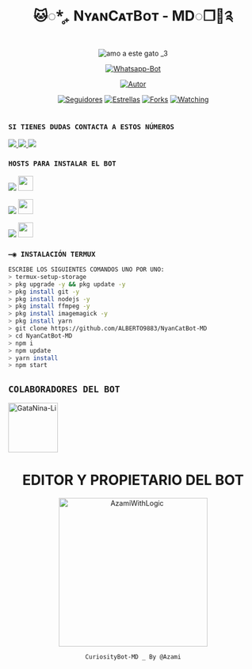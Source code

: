 <h1 align='center'>🐱◌*̥₊ NʏᴀɴCᴀᴛBᴏᴛ - MD◌❐🎋༉</h1>

<div align="center">

![amo a este gato _3](https://user-images.githubusercontent.com/100887441/191080666-2134186d-f4fa-4b95-a3df-d00f27041eac.gif)

<a href="#"><img title="Whatsapp-Bot" src="https://img.shields.io/badge/Whatsapp Bot-green?colorA=%23ff0000&colorB=%23017e40&style=for-the-badge"></a>
</p>
<p align="center">
<a href="https://github.com/ALBERTO9883"><img title="Autor" src="https://img.shields.io/badge/AUTOR-ALBERTO-red.svg?style=for-the-badge&logo=github"></a>
</p>
<p align="center">
<a href="https://github.com/ALBERTO9883/followes"><img title="Seguidores" src="https://img.shields.io/github/followers/ALBERTO9883?color=green&style=flat-square"></a>
<a href="https://github.com/ALBERTO9883/NyanCatBot-MD/stargazers/"><img title="Estrellas" src="https://img.shields.io/github/stars/ALBERTO9883/NyanCatBot-MD?color=red&style=flat-square"></a>
<a href="https://github.com/ALBERTO9883/NyanCatBot-MD/network/members"><img title="Forks" src="https://img.shields.io/github/forks/ALBERTO9883/NyanCatBot-MD?color=red&style=flat-square"></a>
<a href="https://github.com/ALBERTO9883/NyanCatBot-MD/watchers"><img title="Watching" src="https://img.shields.io/github/watchers/ALBERTO9883/NyanCatBot-MD?label=Visitantes&color=blue&style=flat-square"></a>
</p>
<h1 align="center"></h1>
  </div>
  
### `SI TIENES DUDAS CONTACTA A ESTOS NÚMEROS`
<a href="http://wa.me/50499698072" target="blank"><img src="https://img.shields.io/badge/ALBERTO_ACOSTA-25D366?style=for-the-badge&logo=whatsapp&logoColor=white" />
<a href="http://wa.me/19045209846" target="blank"><img src="https://img.shields.io/badge/HAROLD_MENDOZA_COLAB.1-25D366?style=for-the-badge&logo=whatsapp&logoColor=white" />
<a href="http://wa.me/50246028932" target="blank"><img src="https://img.shields.io/badge/SIN_NOMBRE_COLAB.2-25D366?style=for-the-badge&logo=whatsapp&logoColor=white" />
  </a>
  
### `HOSTS PARA INSTALAR EL BOT`
  <p align="hihg">   
<a href="https://portal.acidicnodes.com" target="_blank"> <img src="https://img.shields.io/badge/-AcidicNodes-%23E4405F?style=for-the-badge&logo=acidicnodes&logoColor=black" target="_blank"></a> <img src="https://github.com/DIEGO-OFC/DORRAT-BOT-MD/blob/main/galeria/acidicnodes.png" height="30px">
<p align="hihg">   
<a href="https://dash.boxmineworld.com/login" target="_blank"> <img src="https://img.shields.io/badge/-Boxmineworld-%23E4405F?style=for-the-badge&logo=Boxmineworld&logoColor=black" target="_blank"></a> <img src="https://github.com/DIEGO-OFC/DORRAT-BOT-MD/blob/main/galeria/Boxmine.png" height="30px">
<p align="hihg">   
<a href="https://www.mediafire.com/file/nbe32g0kjl99yul/Termux_0.119.1.apk/file
" target="_blank"> <img src="https://img.shields.io/badge/-DESCARGAR_TERMUX-%23E4405F?style=for-the-badge&logo=DESCARGAR_TERMUX&logoColor=black" target="_blank"></a> <img src="https://github.com/DIEGO-OFC/DORRAT-BOT-MD/blob/main/galeria/unnamed.png" height="30px">

### `—◉ INSTALACIÓN TERMUX`
```bash
ESCRIBE LOS SIGUIENTES COMANDOS UNO POR UNO:
> termux-setup-storage
> pkg upgrade -y && pkg update -y
> pkg install git -y
> pkg install nodejs -y
> pkg install ffmpeg -y
> pkg install imagemagick -y
> pkg install yarn
> git clone https://github.com/ALBERTO9883/NyanCatBot-MD
> cd NyanCatBot-MD
> npm i
> npm update
> yarn install
> npm start
```

## `COLABORADORES DEL BOT` 
<a href="https://github.com/GataNina-Li"><img src="https://github.com/GataNina-Li.png" width="100" height="100" alt="GataNina-Li"/></a>

<div align="center">
  <h1 align="center">EDITOR Y PROPIETARIO DEL BOT</h1>

<a href="https://github.com/AzamiWithLogic"><img src="https://github.com/AzamiWithLogic.png" width="300" height="300" alt="AzamiWithLogic"/></a>

`CuriosityBot-MD _ By @Azami`
